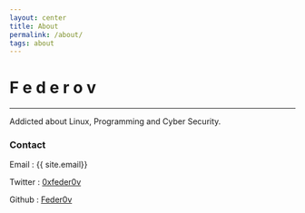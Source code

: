 ```yaml
---
layout: center
title: About
permalink: /about/
tags: about
---
```


# F e d e r o v 

---

Addicted about Linux, Programming and Cyber Security.

### Contact
Email : {{ site.email}}

Twitter : [0xfeder0v](https://twitter.com/0xfeder0v)

Github : [Feder0v](https://github.com/feder0v)

